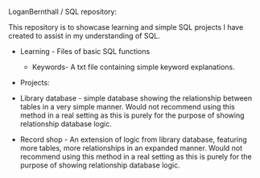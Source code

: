 LoganBernthall / SQL repository:

This repository is to showcase learning and simple SQL projects I have created to assist in my understanding of SQL. 

* Learning - Files of basic SQL functions

  * Keywords- A txt file containing simple keyword explanations. 
* Projects:
  
*   Library database - simple database showing the relationship between tables in a very simple manner. Would not recommend using this method in a real setting as this is purely for the purpose of showing relationship database logic.

*  Record shop - An extension of logic from library database, featuring more tables, more relationships in an expanded manner. Would not recommend using this method in a real setting as this is purely for the purpose of showing relationship database logic.


